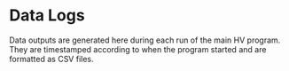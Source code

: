 # Data Logs

Data outputs are generated here during each run of the main HV program. They are timestamped according to when the program started and are formatted as CSV files.